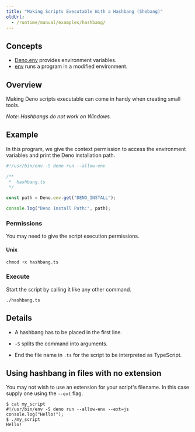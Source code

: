 ```yaml
---
title: "Making Scripts Executable With a Hashbang (Shebang)"
oldUrl:
  - /runtime/manual/examples/hashbang/
---
```


## Concepts

- [Deno.env] provides environment variables.
- [env] runs a program in a modified environment.

## Overview

Making Deno scripts executable can come in handy when creating small tools.

_Note: Hashbangs do not work on Windows._

## Example

In this program, we give the context permission to access the environment
variables and print the Deno installation path.

```ts
#!/usr/bin/env -S deno run --allow-env

/**
 *  hashbang.ts
 */

const path = Deno.env.get("DENO_INSTALL");

console.log("Deno Install Path:", path);
```

### Permissions

You may need to give the script execution permissions.

#### Unix

```shell
chmod +x hashbang.ts
```

### Execute

Start the script by calling it like any other command.

```shell
./hashbang.ts
```

## Details

- A hashbang has to be placed in the first line.

- `-S` splits the command into arguments.

- End the file name in `.ts` for the script to be interpreted as TypeScript.

## Using hashbang in files with no extension

You may not wish to use an extension for your script's filename. In this case
supply one using the `--ext` flag.

```shell
$ cat my_script
#!/usr/bin/env -S deno run --allow-env --ext=js
console.log("Hello!");
$ ./my_script
Hello!
```

[Deno.env]: https://deno.land/api?s=Deno.env
[env]: https://www.man7.org/linux/man-pages/man1/env.1.html

